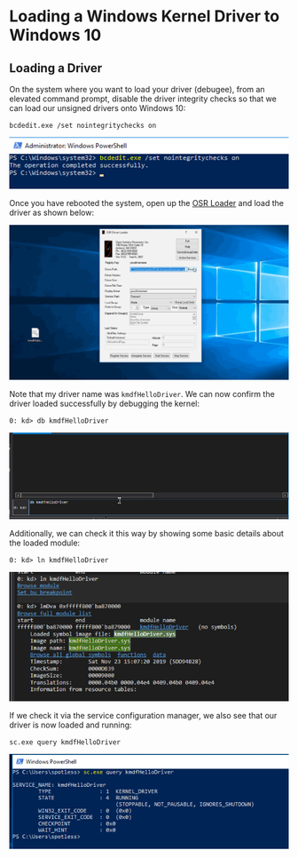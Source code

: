 # Loading a Windows Kernel Driver to Windows 10

## Loading a Driver

On the system where you want to load your driver \(debugee\), from an elevated command prompt, disable the driver integrity checks so that we can load our unsigned drivers onto Windows 10:

```text
bcdedit.exe /set nointegritychecks on
```

![](../../.gitbook/assets/image%20%28131%29.png)

Once you have rebooted the system, open up the [OSR Loader](https://www.osronline.com/article.cfm%5Earticle=157.htm) and load the driver as shown below:

![](../../.gitbook/assets/loadkerneldriver.gif)

Note that my driver name was `kmdfHelloDriver`. We can now confirm the driver loaded successfully by debugging the kernel:

```text
0: kd> db kmdfHelloDriver
```

![](../../.gitbook/assets/confirmdriverloaded.gif)

Additionally, we can check it this way by showing some basic details about the loaded module:

```text
0: kd> ln kmdfHelloDriver
```

![](../../.gitbook/assets/image%20%2850%29.png)

If we check it via the service configuration manager, we also see that our driver is now loaded and running:

```text
sc.exe query kmdfHelloDriver
```

![](../../.gitbook/assets/image%20%2824%29.png)

